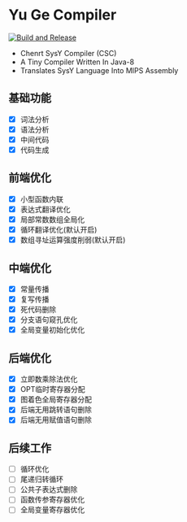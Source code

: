 # Yu Ge Compiler

[![Build and Release](https://github.com/Chenrt-ggx/MipsCompiler/actions/workflows/build.yml/badge.svg)](https://github.com/Chenrt-ggx/MipsCompiler/actions/workflows/build.yml)

- Chenrt SysY Compiler (CSC)
- A Tiny Compiler Written In Java-8
- Translates SysY Language Into MIPS Assembly

## 基础功能
- [x] 词法分析
- [x] 语法分析
- [x] 中间代码
- [x] 代码生成

## 前端优化
- [x] 小型函数内联
- [x] 表达式翻译优化
- [x] 局部常数数组全局化
- [x] 循环翻译优化(默认开启)
- [x] 数组寻址运算强度削弱(默认开启)

## 中端优化
- [x] 常量传播
- [x] 复写传播
- [x] 死代码删除
- [x] 分支语句窥孔优化
- [x] 全局变量初始化优化

## 后端优化
- [x] 立即数乘除法优化
- [x] OPT临时寄存器分配
- [x] 图着色全局寄存器分配
- [x] 后端无用跳转语句删除
- [x] 后端无用赋值语句删除

## 后续工作
- [ ] 循环优化
- [ ] 尾递归转循环
- [ ] 公共子表达式删除
- [ ] 函数传参寄存器优化
- [ ] 全局变量寄存器优化
